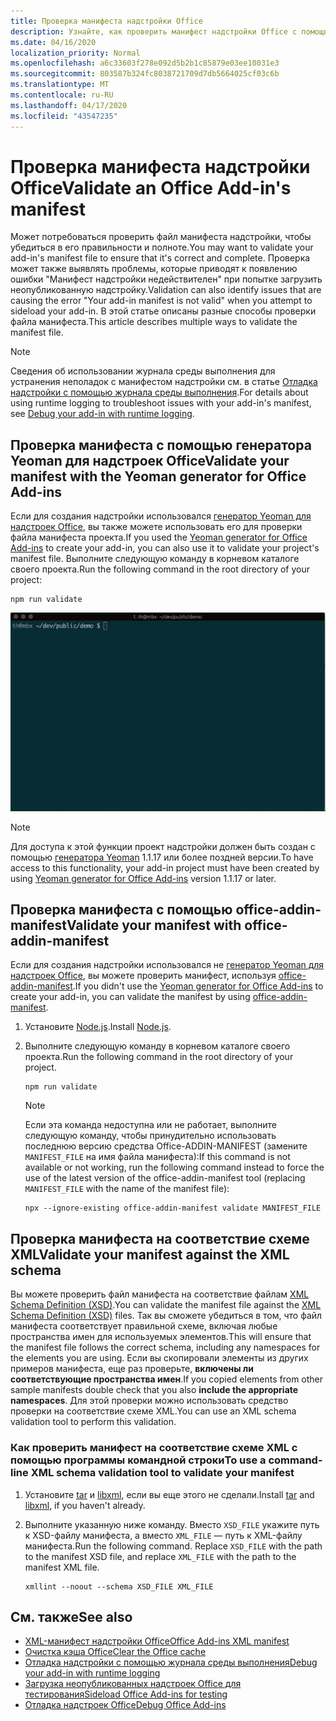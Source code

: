 ```yaml
---
title: Проверка манифеста надстройки Office
description: Узнайте, как проверить манифест надстройки Office с помощью XML-схемы и других средств.
ms.date: 04/16/2020
localization_priority: Normal
ms.openlocfilehash: a6c33603f278e092d5b2b1c85879e03ee10031e3
ms.sourcegitcommit: 803587b324fc8038721709d7db5664025cf03c6b
ms.translationtype: MT
ms.contentlocale: ru-RU
ms.lasthandoff: 04/17/2020
ms.locfileid: "43547235"
---
```

# <a name="validate-an-office-add-ins-manifest"></a><span data-ttu-id="60fd7-103">Проверка манифеста надстройки Office</span><span class="sxs-lookup"><span data-stu-id="60fd7-103">Validate an Office Add-in's manifest</span></span>

<span data-ttu-id="60fd7-104">Может потребоваться проверить файл манифеста надстройки, чтобы убедиться в его правильности и полноте.</span><span class="sxs-lookup"><span data-stu-id="60fd7-104">You may want to validate your add-in's manifest file to ensure that it's correct and complete.</span></span> <span data-ttu-id="60fd7-105">Проверка может также выявлять проблемы, которые приводят к появлению ошибки "Манифест надстройки недействителен" при попытке загрузить неопубликованную надстройку.</span><span class="sxs-lookup"><span data-stu-id="60fd7-105">Validation can also identify issues that are causing the error "Your add-in manifest is not valid" when you attempt to sideload your add-in.</span></span> <span data-ttu-id="60fd7-106">В этой статье описаны разные способы проверки файла манифеста.</span><span class="sxs-lookup"><span data-stu-id="60fd7-106">This article describes multiple ways to validate the manifest file.</span></span>

> [!NOTE]
> <span data-ttu-id="60fd7-107">Сведения об использовании журнала среды выполнения для устранения неполадок с манифестом надстройки см. в статье [Отладка надстройки с помощью журнала среды выполнения](runtime-logging.md).</span><span class="sxs-lookup"><span data-stu-id="60fd7-107">For details about using runtime logging to troubleshoot issues with your add-in's manifest, see [Debug your add-in with runtime logging](runtime-logging.md).</span></span>

## <a name="validate-your-manifest-with-the-yeoman-generator-for-office-add-ins"></a><span data-ttu-id="60fd7-108">Проверка манифеста с помощью генератора Yeoman для надстроек Office</span><span class="sxs-lookup"><span data-stu-id="60fd7-108">Validate your manifest with the Yeoman generator for Office Add-ins</span></span>

<span data-ttu-id="60fd7-109">Если для создания надстройки использовался [генератор Yeoman для надстроек Office](https://www.npmjs.com/package/generator-office), вы также можете использовать его для проверки файла манифеста проекта.</span><span class="sxs-lookup"><span data-stu-id="60fd7-109">If you used the [Yeoman generator for Office Add-ins](https://www.npmjs.com/package/generator-office) to create your add-in, you can also use it to validate your project's manifest file.</span></span> <span data-ttu-id="60fd7-110">Выполните следующую команду в корневом каталоге своего проекта.</span><span class="sxs-lookup"><span data-stu-id="60fd7-110">Run the following command in the root directory of your project:</span></span>

```command&nbsp;line
npm run validate
```

![GIF-файл с анимацией запуска средства проверки Yo Office в командной строке и получения результатов, которые показывают, что проверка пройдена](../images/yo-office-validator.gif)

> [!NOTE]
> <span data-ttu-id="60fd7-112">Для доступа к этой функции проект надстройки должен быть создан с помощью [генератора Yeoman](https://www.npmjs.com/package/generator-office) 1.1.17 или более поздней версии.</span><span class="sxs-lookup"><span data-stu-id="60fd7-112">To have access to this functionality, your add-in project must have been created by using [Yeoman generator for Office Add-ins](https://www.npmjs.com/package/generator-office) version 1.1.17 or later.</span></span>

## <a name="validate-your-manifest-with-office-addin-manifest"></a><span data-ttu-id="60fd7-113">Проверка манифеста с помощью office-addin-manifest</span><span class="sxs-lookup"><span data-stu-id="60fd7-113">Validate your manifest with office-addin-manifest</span></span>

<span data-ttu-id="60fd7-114">Если для создания надстройки использовался не [генератор Yeoman для надстроек Office](https://www.npmjs.com/package/generator-office), вы можете проверить манифест, используя [office-addin-manifest](https://www.npmjs.com/package/office-addin-manifest).</span><span class="sxs-lookup"><span data-stu-id="60fd7-114">If you didn't use the [Yeoman generator for Office Add-ins](https://www.npmjs.com/package/generator-office) to create your add-in, you can validate the manifest by using [office-addin-manifest](https://www.npmjs.com/package/office-addin-manifest).</span></span>

1. <span data-ttu-id="60fd7-115">Установите [Node.js](https://nodejs.org/download/).</span><span class="sxs-lookup"><span data-stu-id="60fd7-115">Install [Node.js](https://nodejs.org/download/).</span></span>

2. <span data-ttu-id="60fd7-116">Выполните следующую команду в корневом каталоге своего проекта.</span><span class="sxs-lookup"><span data-stu-id="60fd7-116">Run the following command in the root directory of your project.</span></span> 

    ```command&nbsp;line
    npm run validate
    ```

    > [!NOTE]
    > <span data-ttu-id="60fd7-117">Если эта команда недоступна или не работает, выполните следующую команду, чтобы принудительно использовать последнюю версию средства Office-ADDIN-MANIFEST (замените `MANIFEST_FILE` на имя файла манифеста):</span><span class="sxs-lookup"><span data-stu-id="60fd7-117">If this command is not available or not working, run the following command instead to force the use of the latest version of the office-addin-manifest tool (replacing `MANIFEST_FILE` with the name of the manifest file):</span></span>
    >
    > ```command&nbsp;line
    > npx --ignore-existing office-addin-manifest validate MANIFEST_FILE
    > ```

## <a name="validate-your-manifest-against-the-xml-schema"></a><span data-ttu-id="60fd7-118">Проверка манифеста на соответствие схеме XML</span><span class="sxs-lookup"><span data-stu-id="60fd7-118">Validate your manifest against the XML schema</span></span>

<span data-ttu-id="60fd7-119">Вы можете проверить файл манифеста на соответствие файлам [XML Schema Definition (XSD)](/openspecs/office_file_formats/ms-owemxml/c6a06390-34b8-4b42-82eb-b28be12494a8).</span><span class="sxs-lookup"><span data-stu-id="60fd7-119">You can validate the manifest file against the [XML Schema Definition (XSD)](/openspecs/office_file_formats/ms-owemxml/c6a06390-34b8-4b42-82eb-b28be12494a8) files.</span></span> <span data-ttu-id="60fd7-120">Так вы сможете убедиться в том, что файл манифеста соответствует правильной схеме, включая любые пространства имен для используемых элементов.</span><span class="sxs-lookup"><span data-stu-id="60fd7-120">This will ensure that the manifest file follows the correct schema, including any namespaces for the elements you are using.</span></span> <span data-ttu-id="60fd7-121">Если вы скопировали элементы из других примеров манифеста, еще раз проверьте, **включены ли соответствующие пространства имен**.</span><span class="sxs-lookup"><span data-stu-id="60fd7-121">If you copied elements from other sample manifests double check that you also **include the appropriate namespaces**.</span></span> <span data-ttu-id="60fd7-122">Для этой проверки можно использовать средство проверки на соответствие схеме XML.</span><span class="sxs-lookup"><span data-stu-id="60fd7-122">You can use an XML schema validation tool to perform this validation.</span></span>

### <a name="to-use-a-command-line-xml-schema-validation-tool-to-validate-your-manifest"></a><span data-ttu-id="60fd7-123">Как проверить манифест на соответствие схеме XML с помощью программы командной строки</span><span class="sxs-lookup"><span data-stu-id="60fd7-123">To use a command-line XML schema validation tool to validate your manifest</span></span>

1. <span data-ttu-id="60fd7-124">Установите [tar](https://www.gnu.org/software/tar/) и [libxml](http://xmlsoft.org/FAQ.html), если вы еще этого не сделали.</span><span class="sxs-lookup"><span data-stu-id="60fd7-124">Install [tar](https://www.gnu.org/software/tar/) and [libxml](http://xmlsoft.org/FAQ.html), if you haven't already.</span></span>

2. <span data-ttu-id="60fd7-p104">Выполните указанную ниже команду. Вместо `XSD_FILE` укажите путь к XSD-файлу манифеста, а вместо `XML_FILE` — путь к XML-файлу манифеста.</span><span class="sxs-lookup"><span data-stu-id="60fd7-p104">Run the following command. Replace `XSD_FILE` with the path to the manifest XSD file, and replace `XML_FILE` with the path to the manifest XML file.</span></span>
    
    ```command&nbsp;line
    xmllint --noout --schema XSD_FILE XML_FILE
    ```

## <a name="see-also"></a><span data-ttu-id="60fd7-127">См. также</span><span class="sxs-lookup"><span data-stu-id="60fd7-127">See also</span></span>

- [<span data-ttu-id="60fd7-128">XML-манифест надстройки Office</span><span class="sxs-lookup"><span data-stu-id="60fd7-128">Office Add-ins XML manifest</span></span>](../develop/add-in-manifests.md)
- [<span data-ttu-id="60fd7-129">Очистка кэша Office</span><span class="sxs-lookup"><span data-stu-id="60fd7-129">Clear the Office cache</span></span>](clear-cache.md)
- [<span data-ttu-id="60fd7-130">Отладка надстройки с помощью журнала среды выполнения</span><span class="sxs-lookup"><span data-stu-id="60fd7-130">Debug your add-in with runtime logging</span></span>](runtime-logging.md)
- [<span data-ttu-id="60fd7-131">Загрузка неопубликованных надстроек Office для тестирования</span><span class="sxs-lookup"><span data-stu-id="60fd7-131">Sideload Office Add-ins for testing</span></span>](sideload-office-add-ins-for-testing.md)
- [<span data-ttu-id="60fd7-132">Отладка надстроек Office</span><span class="sxs-lookup"><span data-stu-id="60fd7-132">Debug Office Add-ins</span></span>](debug-add-ins-using-f12-developer-tools-on-windows-10.md)
